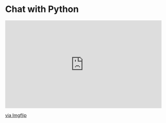 # Chat with Python
<div style="width:500px;max-width:100%;"><div style="height:0;padding-bottom:56.2%;position:relative;"><iframe width="500" height="281" style="position:absolute;top:0;left:0;width:100%;height:100%;" frameBorder="0" src="https://imgflip.com/embed/47dl7j"></iframe></div><p><a href="https://imgflip.com/gif/47dl7j">via Imgflip</a></p></div>

